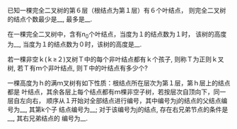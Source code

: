 
已知一棵完全二叉树的第６层（根结点为第１层）有６个叶结点，
则完全二叉树的结点个数最少是__, 最多是__.

在一棵完全二叉树中，含有$n_0$个叶结点，当度为１的结点数为１时，
该树的高度为__, 当度为１的结点数为０时，该树的高度是__.

若一棵非空ｋ(ｋ≥２)叉树Ｔ中的每个非叶结点都有ｋ个孩子, 则称Ｔ为正则ｋ叉树,
若Ｔ有ｍ个非叶结点, 则Ｔ中的叶结点有多少个?


一棵高度为ｈ的满ｍ叉树有如下性质：根结点所在层次为第１层，第ｈ层上的结点都是
叶结点，其余各层上每个结点都有ｍ棵非空子树，若按层次自顶向下，同一层自左向右，
顺序从１开始对全部结点进行编号，其中编号为j的结点的父结点编号为__, 其第k个子
结点编号为__; 对于该编号为j的结点, 存在右兄弟节点的条件是__, 其右兄弟结点的
编号为__.